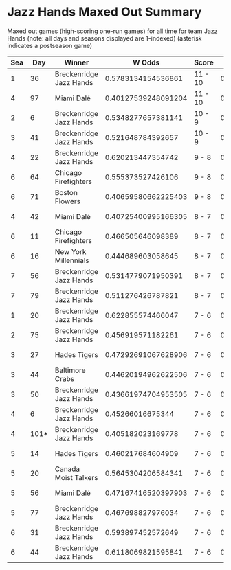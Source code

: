 # Jazz Hands Maxed Out Summary



Maxed out games (high-scoring one-run games) for all time for team Jazz Hands (note: all days and seasons displayed are 1-indexed) (asterisk indicates a postseason game)


| Sea | Day | Winner | W Odds | Score | L Odds | Loser | 
| ------ |------ |------ |------ |------ |------ |------ |
| 1 | 36 | Breckenridge Jazz Hands | 0.5783134154536861 | 11 - 10 | 0.421686584546313 | Seattle Garages | 
| 4 | 97 | Miami Dalé | 0.40127539248091204 | 11 - 10 | 0.5987246075190871 | Breckenridge Jazz Hands | 
| 2 | 6 | Breckenridge Jazz Hands | 0.5348277657381141 | 10 - 9 | 0.46517223426188503 | Canada Moist Talkers | 
| 3 | 41 | Breckenridge Jazz Hands | 0.521648784392657 | 10 - 9 | 0.47835121560734206 | Mexico City Wild Wings | 
| 4 | 22 | Breckenridge Jazz Hands | 0.620213447354742 | 9 - 8 | 0.379786552645257 | Miami Dalé | 
| 6 | 64 | Chicago Firefighters | 0.555373527426106 | 9 - 8 | 0.44462647257389304 | Breckenridge Jazz Hands | 
| 6 | 71 | Boston Flowers | 0.40659580662225403 | 9 - 8 | 0.5934041933777451 | Breckenridge Jazz Hands | 
| 4 | 42 | Miami Dalé | 0.40725400995166305 | 8 - 7 | 0.5927459900483361 | Breckenridge Jazz Hands | 
| 6 | 11 | Chicago Firefighters | 0.466505646098389 | 8 - 7 | 0.533494353901609 | Breckenridge Jazz Hands | 
| 6 | 16 | New York Millennials | 0.444689603058645 | 8 - 7 | 0.5553103969413541 | Breckenridge Jazz Hands | 
| 7 | 56 | Breckenridge Jazz Hands | 0.5314779071950391 | 8 - 7 | 0.46852209280496004 | Unlimited Tacos | 
| 7 | 79 | Breckenridge Jazz Hands | 0.511276426787821 | 8 - 7 | 0.488723573212178 | Houston Spies | 
| 1 | 20 | Breckenridge Jazz Hands | 0.622855574466047 | 7 - 6 | 0.37714442553395205 | Los Angeles Tacos | 
| 2 | 75 | Breckenridge Jazz Hands | 0.456919571182261 | 7 - 6 | 0.543080428817738 | Hellmouth Sunbeams | 
| 3 | 27 | Hades Tigers | 0.47292691067628906 | 7 - 6 | 0.52707308932371 | Breckenridge Jazz Hands | 
| 3 | 44 | Baltimore Crabs | 0.44620194962622506 | 7 - 6 | 0.553798050373774 | Breckenridge Jazz Hands | 
| 3 | 50 | Breckenridge Jazz Hands | 0.43661974704953505 | 7 - 6 | 0.563380252950464 | Canada Moist Talkers | 
| 4 | 6 | Breckenridge Jazz Hands | 0.45266016675344 | 7 - 6 | 0.547339833246559 | Seattle Garages | 
| 4 | 101* | Breckenridge Jazz Hands | 0.405182023169778 | 7 - 6 | 0.5948179768302211 | Philly Pies | 
| 5 | 14 | Hades Tigers | 0.460217684604909 | 7 - 6 | 0.53978231539509 | Breckenridge Jazz Hands | 
| 5 | 20 | Canada Moist Talkers | 0.5645304206584341 | 7 - 6 | 0.43546957934156505 | Breckenridge Jazz Hands | 
| 5 | 56 | Miami Dalé | 0.47167416520397903 | 7 - 6 | 0.52832583479602 | Breckenridge Jazz Hands | 
| 5 | 77 | Breckenridge Jazz Hands | 0.467698827976034 | 7 - 6 | 0.5323011720239661 | Canada Moist Talkers | 
| 6 | 31 | Breckenridge Jazz Hands | 0.593897452572649 | 7 - 6 | 0.40610254742735 | Hellmouth Sunbeams | 
| 6 | 44 | Breckenridge Jazz Hands | 0.6118069821595841 | 7 - 6 | 0.38819301784041504 | Hellmouth Sunbeams | 


